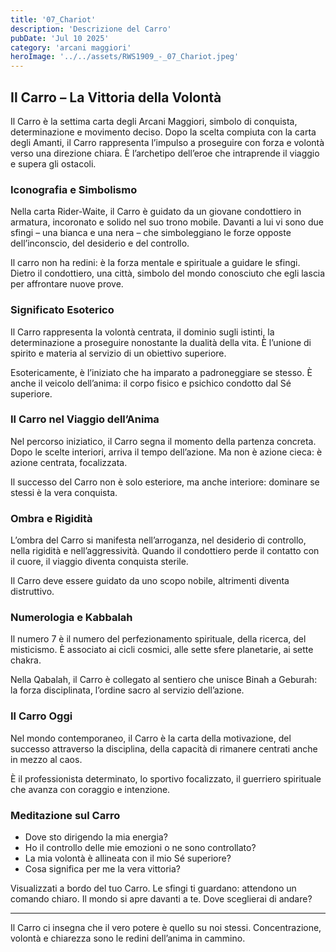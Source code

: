 ```yaml
---
title: '07_Chariot' 
description: 'Descrizione del Carro' 
pubDate: 'Jul 10 2025'
category: 'arcani maggiori'
heroImage: '../../assets/RWS1909_-_07_Chariot.jpeg'
---
```


## Il Carro – La Vittoria della Volontà

Il Carro è la settima carta degli Arcani Maggiori, simbolo di conquista, determinazione e movimento deciso. Dopo la scelta compiuta con la carta degli Amanti, il Carro rappresenta l’impulso a proseguire con forza e volontà verso una direzione chiara. È l’archetipo dell’eroe che intraprende il viaggio e supera gli ostacoli.

### Iconografia e Simbolismo

Nella carta Rider-Waite, il Carro è guidato da un giovane condottiero in armatura, incoronato e solido nel suo trono mobile. Davanti a lui vi sono due sfingi – una bianca e una nera – che simboleggiano le forze opposte dell’inconscio, del desiderio e del controllo.

Il carro non ha redini: è la forza mentale e spirituale a guidare le sfingi. Dietro il condottiero, una città, simbolo del mondo conosciuto che egli lascia per affrontare nuove prove.

### Significato Esoterico

Il Carro rappresenta la volontà centrata, il dominio sugli istinti, la determinazione a proseguire nonostante la dualità della vita. È l’unione di spirito e materia al servizio di un obiettivo superiore.

Esotericamente, è l’iniziato che ha imparato a padroneggiare se stesso. È anche il veicolo dell’anima: il corpo fisico e psichico condotto dal Sé superiore.

### Il Carro nel Viaggio dell’Anima

Nel percorso iniziatico, il Carro segna il momento della partenza concreta. Dopo le scelte interiori, arriva il tempo dell’azione. Ma non è azione cieca: è azione centrata, focalizzata.

Il successo del Carro non è solo esteriore, ma anche interiore: dominare se stessi è la vera conquista.

### Ombra e Rigidità

L’ombra del Carro si manifesta nell’arroganza, nel desiderio di controllo, nella rigidità e nell’aggressività. Quando il condottiero perde il contatto con il cuore, il viaggio diventa conquista sterile.

Il Carro deve essere guidato da uno scopo nobile, altrimenti diventa distruttivo.

### Numerologia e Kabbalah

Il numero 7 è il numero del perfezionamento spirituale, della ricerca, del misticismo. È associato ai cicli cosmici, alle sette sfere planetarie, ai sette chakra.

Nella Qabalah, il Carro è collegato al sentiero che unisce Binah a Geburah: la forza disciplinata, l’ordine sacro al servizio dell’azione.

### Il Carro Oggi

Nel mondo contemporaneo, il Carro è la carta della motivazione, del successo attraverso la disciplina, della capacità di rimanere centrati anche in mezzo al caos.

È il professionista determinato, lo sportivo focalizzato, il guerriero spirituale che avanza con coraggio e intenzione.

### Meditazione sul Carro

- Dove sto dirigendo la mia energia?
- Ho il controllo delle mie emozioni o ne sono controllato?
- La mia volontà è allineata con il mio Sé superiore?
- Cosa significa per me la vera vittoria?

Visualizzati a bordo del tuo Carro. Le sfingi ti guardano: attendono un comando chiaro. Il mondo si apre davanti a te. Dove sceglierai di andare?

---

Il Carro ci insegna che il vero potere è quello su noi stessi. Concentrazione, volontà e chiarezza sono le redini dell’anima in cammino.

